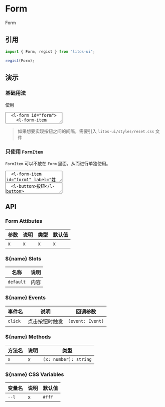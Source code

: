 # Form

Form

## 引用

```js
import { Form, regist } from "litos-ui";

regist(Form);
```

## 演示

<script setup>
  import { onMounted, nextTick } from 'vue';
  import { $one } from 'ph-utils/dom';

  onMounted(() => {
    nextTick(() => {
      const $form = $one('#form');
      $form.addEventListener('submit', (event) => {
        console.log(event)
      })
    })
  })
</script>

### 基础用法

使用

<ClientOnly>
<l-code-preview>
<textarea lang="html">
  <l-form id="form">
    <l-form-item required label="姓名" name="name">
      <l-input placeholder="请输入姓名" value="张三"></l-input>
    </l-form-item>
    <l-form-item required label="密码" name="password">
      <l-input placeholder="请输入密码" type="password"></l-input>
    </l-form-item>
    <l-form-item required label="确认密码" verify="same:password" name="confimPassword">
      <l-input placeholder="请再次输入密码" type="password"></l-input>
    </l-form-item>
    <l-form-item label="">
      <l-button html-type="reset">重置</l-button>
      <l-button html-type="submit" type="primary">提交</l-button>
    </l-form-item>
  </l-form>
</textarea>
</l-code-preview>
</ClientOnly>

> 如果想要实现按钮之间的间隔，需要引入 `litos-ui/styles/reset.css` 文件

### 只使用 `FormItem`

`FormItem` 可以不放在 `Form` 里面，从而进行单独使用。

<ClientOnly>
<l-code-preview>
<textarea lang="html">
  <l-form-item id="form1" label="姓名">
    <l-input placeholder="请输入文本"></l-input>
  </l-form-item>
</textarea>
<div class="source">
<textarea lang="html">
  <l-button>按钮</l-button>
</textarea>
</div>
</l-code-preview>
</ClientOnly>

## API

### Form Attibutes

<!-- prettier-ignore -->
| 参数 | 说明 | 类型 | 默认值 |
| --- | --- | --- | --- |
| x | x | x | x |

### ${name} Slots

<!-- prettier-ignore -->
| 名称 | 说明 |
| --- | --- |
| `default` | 内容 |

### ${name} Events

<!-- prettier-ignore -->
| 事件名 | 说明 | 回调参数 |
| --- | --- | --- |
| `click` | 点击按钮时触发 | `(event: Event)` |

### ${name} Methods

<!-- prettier-ignore -->
| 方法名 | 说明 | 类型 |
| --- | --- | --- |
| `x` | x | `(x: number): string` |

### ${name} CSS Variables

<!-- prettier-ignore -->
| 变量名 | 说明 | 默认值 |
| --- | --- | --- |
| `--l` | x | `#fff` |
